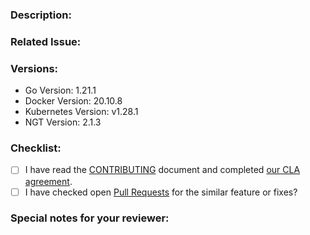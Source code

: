 <!--- Provide a general summary of your changes in the Title above -->

### Description:

<!-- Describe your changes in detail -->
<!-- It would be better to describe the details especially What changed and Why you changed -->

### Related Issue:

<!-- This project mainly accepts pull requests related to open issues -->
<!-- NOTE: If suggesting a new feature or change, please discuss it in an issue first -->
<!-- NOTE: If fixing a bug, there should be an issue describing it with steps to reproduce -->
<!-- Please link to the issue here: -->

### Versions:

<!--- Please change the versions below along with your environment -->

- Go Version: 1.21.1
- Docker Version: 20.10.8
- Kubernetes Version: v1.28.1
- NGT Version: 2.1.3

### Checklist:

<!-- For completed items, change [ ] to [x]. -->
<!-- NOTE: these things are not required to open a PR and can be done afterwards / while the PR is open. -->

- [ ] I have read the [CONTRIBUTING](https://github.com/vdaas/vald/blob/main/CONTRIBUTING.md) document and completed [our CLA agreement](https://cla-assistant.io/vdaas/vald).
- [ ] I have checked open [Pull Requests](https://github.com/vdaas/vald/pulls) for the similar feature or fixes?

### Special notes for your reviewer:

<!-- Please tell us anything you would like to share to reviewers related this PR -->

